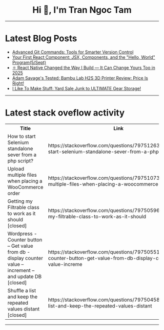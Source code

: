 <h1 align="center">Hi 👋, I'm Tran Ngoc Tam</h1>

---

# Latest Blog Posts 
<!-- BLOG-POST-LIST:START -->
- [Advanced Git Commands: Tools for Smarter Version Control](https://dev.to/shrsv/advanced-git-commands-tools-for-smarter-version-control-1c07)
- [Your First React Component: JSX, Components, and the &quot;Hello, World&quot; Program&lpar;5/Sept&rpar;](https://dev.to/mendoncamaria/your-first-react-component-jsx-components-and-the-hello-world-program5sept-3oj1)
- [⚛️ React Native Changed the Way I Build — It Can Change Yours Too in 2025](https://dev.to/adeoti_israel_78eb9cfa5ac/react-native-changed-the-way-i-build-it-can-change-yours-too-in-2025-2aja)
- [Adam Savage&#39;s Tested: Bambu Lab H2S 3D Printer Review: Price Is Right!](https://dev.to/maker_youtube/adam-savages-tested-bambu-lab-h2s-3d-printer-review-price-is-right-2l6f)
- [I Like To Make Stuff: Yard Sale Junk to ULTIMATE Gear Storage!](https://dev.to/maker_youtube/i-like-to-make-stuff-yard-sale-junk-to-ultimate-gear-storage-l0b)
<!-- BLOG-POST-LIST:END -->

---

# Latest stack oveflow activity
<table>
  <tr><th>Title</th><th>Link</th></tr>
  <!-- STACKOVERFLOW:START --><tr><td>How to start Selenium standalone sever from a php script?</td><td>https://stackoverflow.com/questions/79751263/how-to-start-selenium-standalone-sever-from-a-php-script</td></tr><tr><td>Upload multiple files when placing a WooCommerce order</td><td>https://stackoverflow.com/questions/79751073/upload-multiple-files-when-placing-a-woocommerce-order</td></tr><tr><td>Getting my Filtrable class to work as it should [closed]</td><td>https://stackoverflow.com/questions/79750596/getting-my-filtrable-class-to-work-as-it-should</td></tr><tr><td>Wordpress - Counter button – Get value from db - display counter value – increment – and update DB [closed]</td><td>https://stackoverflow.com/questions/79750551/wordpress-counter-button-get-value-from-db-display-counter-value-increme</td></tr><tr><td>Shuffle a list and keep the repeated values distant [closed]</td><td>https://stackoverflow.com/questions/79750458/shuffle-a-list-and-keep-the-repeated-values-distant</td></tr><!-- STACKOVERFLOW:END -->
</table>

---


